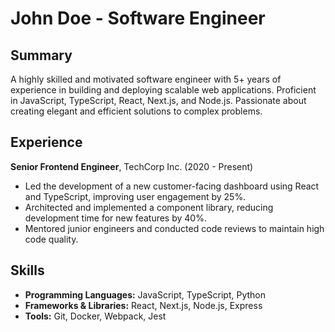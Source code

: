 # John Doe - Software Engineer

## Summary
A highly skilled and motivated software engineer with 5+ years of experience in building and deploying scalable web applications. Proficient in JavaScript, TypeScript, React, Next.js, and Node.js. Passionate about creating elegant and efficient solutions to complex problems.

## Experience
**Senior Frontend Engineer**, TechCorp Inc. (2020 - Present)
- Led the development of a new customer-facing dashboard using React and TypeScript, improving user engagement by 25%.
- Architected and implemented a component library, reducing development time for new features by 40%.
- Mentored junior engineers and conducted code reviews to maintain high code quality.

## Skills
- **Programming Languages:** JavaScript, TypeScript, Python
- **Frameworks & Libraries:** React, Next.js, Node.js, Express
- **Tools:** Git, Docker, Webpack, Jest
